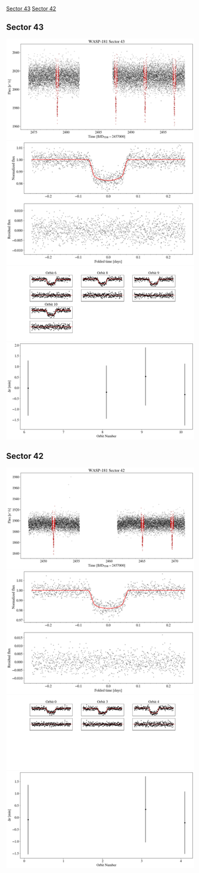 [Sector 43](#sector43)
[Sector 42](#sector42)

<a name = "sector43"></a>
## Sector 43
![alt text](/tt/WASP-181_Sector_43/WASP-181_Sector_43_a_TimeSeries.png)
![alt text](/tt/WASP-181_Sector_43/WASP-181_Sector_43_b_FoldedLightCurve.png)
![alt text](/tt/WASP-181_Sector_43/WASP-181_Sector_43_b_IndividualTransitsWithFit.png)
![alt text](/tt/WASP-181_Sector_43/WASP-181_Sector_43_c_TimingResiduals.png)

<a name = "sector42"></a>
## Sector 42
![alt text](/tt/WASP-181_Sector_42/WASP-181_Sector_42_a_TimeSeries.png)
![alt text](/tt/WASP-181_Sector_42/WASP-181_Sector_42_b_FoldedLightCurve.png)
![alt text](/tt/WASP-181_Sector_42/WASP-181_Sector_42_b_IndividualTransitsWithFit.png)
![alt text](/tt/WASP-181_Sector_42/WASP-181_Sector_42_c_TimingResiduals.png)

